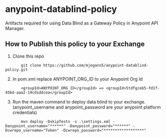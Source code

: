 # anypoint-datablind-policy
Artifacts required for using Data Blind as a Gateway Policy in Anypoint API Manager.

## How to Publish this policy to your Exchange

1. Clone this repo
```
       git clone https://github.com/mjegann5/anypoint-datablind-policy.git
```
2. In pom.xml replace ANYPOINT_ORG_ID to your Anypoint Org Id
```
       <groupId>ANYPOINT_ORG_ID</groupId> => <groupId>5tdfgceb5-fd1f-456d-aaa2-19cdsddcea</groupId>
```
3. Run the maven command to deploy data blind to your exchange. (anypoint_username and anypoint_password are your anypoint platform credentials)

```
       mvn deploy -DskipTests -s .\settings.xml -Danypoint_username="******" -Danypoint_password="******" -Dcwrepo_username="Token" -Dcwrepo_password="******************"


       
```
